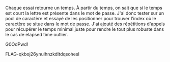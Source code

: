 Chaque essai retourne un temps. À partir du temps, on sait que si le temps est court la lettre est présente dans le mot de passe. J'ai donc tester sur un pool de caractère et essayé de les positionner pour trouver l'index où le caractère se situe dans le mot de passe. J'ai ajouté des répétitions d'appels pour récupérer le temps minimal juste pour rendre le tout plus robuste dans le cas de elapsed time outlier.


G0OdPwd!

FLAG-qkboj26ynulhnzkdltdqsohesl